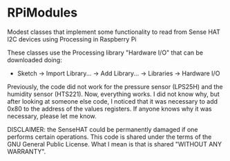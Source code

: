 # RPiModules
Modest classes that implement some functionality to read from Sense HAT I2C devices using Processing in Raspberry Pi

These classes use the Processing library "Hardware I/O" that can be downloaded doing:
- Sketch -> Import Library... -> Add Library... -> Libraries -> Hardware I/O

Previously, the code did not work for the pressure sensor (LPS25H) and the humidity sensor (HTS221).
Now, everything works.
I did not know why, but after looking at someone else code, I noticed that it was necessary to add 0x80 to the address of the values registers.
If anyone knows why it was necessary, please let me know.

DISCLAIMER: the SenseHAT could be permanently damaged if one performs certain operations.
This code is shared under the terms of the GNU General Public License.
What I mean is that is shared "WITHOUT ANY WARRANTY".
